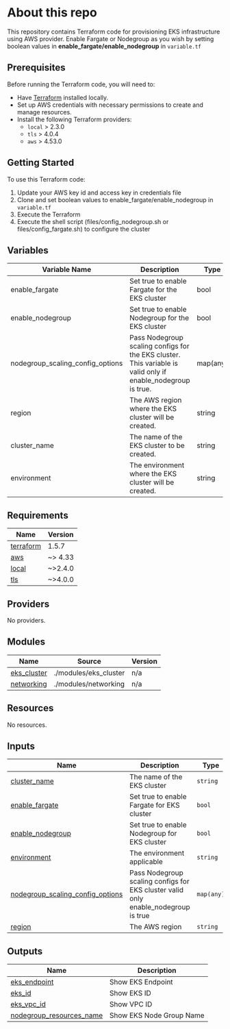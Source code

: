 # About this repo

This repository contains Terraform code for provisioning EKS infrastructure using AWS provider. Enable Fargate or Nodegroup as you wish by setting boolean values in **enable_fargate/enable_nodegroup** in `variable.tf`

## Prerequisites

Before running the Terraform code, you will need to:

- Have [Terraform](https://www.terraform.io/downloads.html) installed locally.
- Set up AWS credentials with necessary permissions to create and manage resources.
- Install the following Terraform providers:
  - `local` > 2.3.0
  - `tls` > 4.0.4
  - `aws` > 4.53.0

## Getting Started

To use this Terraform code:
1. Update your AWS key id and access key in credentials file
2. Clone and set boolean values to enable_fargate/enable_nodegroup in `variable.tf`
3. Execute the Terraform
4. Execute the shell script (files/config_nodegroup.sh or files/config_fargate.sh) to configure the cluster

## Variables

| Variable Name                  | Description                                                                                          | Type       | Default Value |
| ------------------------------ | ---------------------------------------------------------------------------------------------------- | ---------- | ------------- |
| enable_fargate                 | Set true to enable Fargate for the EKS cluster                                                       | bool       | true          |
| enable_nodegroup               | Set true to enable Nodegroup for the EKS cluster                                                      | bool       | false         |
| nodegroup_scaling_config_options | Pass Nodegroup scaling configs for the EKS cluster. This variable is valid only if enable_nodegroup is true. | map(any)   | { desired_size = 3, max_size = 5, min_size = 3 } |
| region                         | The AWS region where the EKS cluster will be created.                                                 | string     | us-west-2     |
| cluster_name                   | The name of the EKS cluster to be created.                                                            | string     | tf_eks_fargate |
| environment                    | The environment where the EKS cluster will be created.                                                | string     | POC           |






<!-- BEGIN_TF_DOCS -->
## Requirements

| Name | Version |
|------|---------|
| <a name="requirement_terraform"></a> [terraform](#requirement\_terraform) | 1.5.7 |
| <a name="requirement_aws"></a> [aws](#requirement\_aws) | ~> 4.33 |
| <a name="requirement_local"></a> [local](#requirement\_local) | ~>2.4.0 |
| <a name="requirement_tls"></a> [tls](#requirement\_tls) | ~>4.0.0 |

## Providers

No providers.

## Modules

| Name | Source | Version |
|------|--------|---------|
| <a name="module_eks_cluster"></a> [eks\_cluster](#module\_eks\_cluster) | ./modules/eks_cluster | n/a |
| <a name="module_networking"></a> [networking](#module\_networking) | ./modules/networking | n/a |

## Resources

No resources.

## Inputs

| Name | Description | Type | Default | Required |
|------|-------------|------|---------|:--------:|
| <a name="input_cluster_name"></a> [cluster\_name](#input\_cluster\_name) | The name of the EKS cluster | `string` | `"tf_eks_fargate"` | no |
| <a name="input_enable_fargate"></a> [enable\_fargate](#input\_enable\_fargate) | Set true to enable Fargate for EKS cluster | `bool` | `false` | no |
| <a name="input_enable_nodegroup"></a> [enable\_nodegroup](#input\_enable\_nodegroup) | Set true to enable Nodegroup for EKS cluster | `bool` | `true` | no |
| <a name="input_environment"></a> [environment](#input\_environment) | The environment applicable | `string` | `"POC"` | no |
| <a name="input_nodegroup_scaling_config_options"></a> [nodegroup\_scaling\_config\_options](#input\_nodegroup\_scaling\_config\_options) | Pass Nodegroup scaling configs for EKS cluster valid only enable\_nodegroup is true | `map(any)` | <pre>{<br>  "desired_size": 3,<br>  "max_size": 5,<br>  "min_size": 3<br>}</pre> | no |
| <a name="input_region"></a> [region](#input\_region) | The AWS region | `string` | `"us-west-2"` | no |

## Outputs

| Name | Description |
|------|-------------|
| <a name="output_eks_endpoint"></a> [eks\_endpoint](#output\_eks\_endpoint) | Show EKS Endpoint |
| <a name="output_eks_id"></a> [eks\_id](#output\_eks\_id) | Show EKS ID |
| <a name="output_eks_vpc_id"></a> [eks\_vpc\_id](#output\_eks\_vpc\_id) | Show VPC ID |
| <a name="output_nodegroup_resources_name"></a> [nodegroup\_resources\_name](#output\_nodegroup\_resources\_name) | Show EKS Node Group Name |
<!-- END_TF_DOCS -->